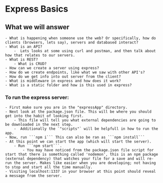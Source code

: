 # Express Basics
## What we will answer
	- What is happening when someone use the web? Or specifically, how do clients (browsers, lets say), servers and databased interact?
	- What is an API?
		-  Lets looks at some using curl and postman, and then talk about how that relates to our servers.
	- What is REST?
		- What is CRUD?
	- How can we create a server using express?
	- How do we create endpoints, like what we saw with other API's?
	- How do we get info into out server from the client?
	- What is middleware in express and how does it work?
	- What is a static folder and how is this used in express?

### To run the express server:

	- First make sure you are in the "expressApp" directory.
	- Next look at the package.json file. This will be where you should get into the habit of looking first.
		- This file will tell you what external dependencies are going to be downloaded in the next step.
		-  Additionally the `"scripts"` will be helpfull in how to run the app.
	- Now, run ```npm i``` This can also be ran as ```npm install```
	- At this point we can start the app (which will start the server). 
		- Run ```npm start```.
			- You may have noticed from the package.json file script for start that there is something called 'nodemon', this is an npm package (external dependency) that watches your file for a save and will re-run the server. Makes like easier when you are developing; not having to stop and start all the time manually.
	- Visiting localhost:1337 in your browser at this point should reveal a message from the server.
